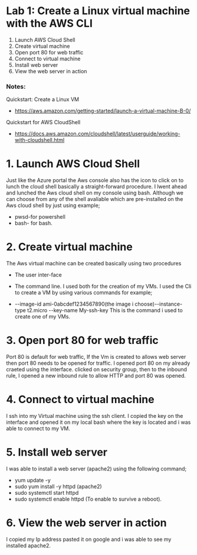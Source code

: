 # Lab 1: Create a Linux virtual machine with the AWS CLI

1. Launch AWS Cloud Shell
2. Create virtual machine
3. Open port 80 for web traffic
4. Connect to virtual machine
5. Install web server
6. View the web server in action

### Notes:

Quickstart: Create a Linux VM
* https://aws.amazon.com/getting-started/launch-a-virtual-machine-B-0/

Quickstart for AWS CloudShell
* https://docs.aws.amazon.com/cloudshell/latest/userguide/working-with-cloudshell.html


# 1. Launch AWS Cloud Shell

Just like the Azure portal the Aws console also has the icon to click on to lunch 
the cloud shell basically a straight-forward procedure.
I lwent ahead and lunched the Aws cloud shell on my console using bash.
Although we can choose from any of the shell avaliable which are pre-installed on the
Aws cloud shell by just using example; 
 * pwsd-for powershell
 * bash- for bash.


# 2. Create virtual machine

The Aws virtual machine can be created basically using two procedures 
 * The user inter-face
 * The command line.
I used both for the creation of my VMs. I used the Cli to create a VM by using various commands 
for example; 

 * --image-id ami-0abcdef1234567890(the image i choose)--instance-type t2.micro --key-name My-ssh-key
This is the command i used to create one of my VMs.


# 3. Open port 80 for web traffic

Port 80 is default for web traffic, If the Vm is created to allows web server then port 80 needs 
to be opened for traffic.
I opened port 80 on my already craeted using the interface. clicked on security group, then 
to the inbound rule, I opened a new inbound rule to allow HTTP and port 80 was opened.


# 4. Connect to virtual machine

I ssh into my Virtual machine using the ssh client. I copied the key on the interface and opened
it on my local bash where the key is located and i was able to connect to my VM.

# 5. Install web server

I was able to install a web server (apache2) using the following command;
 * yum update -y
 * sudo yum install -y httpd (apache2)
 * sudo systemctl start httpd 
 * sudo systemctl enable httpd (To enable to survive a reboot).


# 6. View the web server in action

I copied my Ip address pasted it on google and i was able to see my installed apache2.
